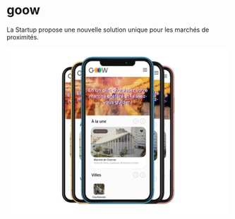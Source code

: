 # goow
La Startup propose une nouvelle solution unique pour les marchés de proximités.


<img src="https://raw.githubusercontent.com/dassimanuel000/goow/main/phone.png" alt="" srcset="">
